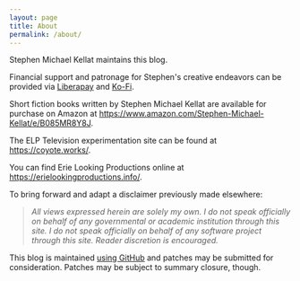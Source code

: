```yaml
---
layout: page
title: About
permalink: /about/
---
```


Stephen Michael Kellat maintains this blog.  

Financial support and patronage for Stephen's creative endeavors can be provided via [Liberapay](https://liberapay.com/smkellat) and [Ko-Fi](https://ko-fi.com/smkellat).

Short fiction books written by Stephen Michael Kellat are available for purchase on Amazon at <https://www.amazon.com/Stephen-Michael-Kellat/e/B085MR8Y8J>.

The ELP Television experimentation site can be found at <https://coyote.works/>.  

You can find Erie Looking Productions online at <https://erielookingproductions.info/>.  

To bring forward and adapt a disclaimer previously made elsewhere:  

>*All views expressed herein are solely my own.  I do not speak officially on behalf of any governmental or academic institution through this site.  I do not speak officially on behalf of any software project through this site.  Reader discretion is encouraged.*  

This blog is maintained [using GitHub](https://github.com/skellat/new-blog-post-tweety) and patches may be submitted for consideration.  Patches may be subject to summary closure, though.